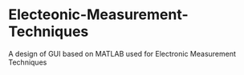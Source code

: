 # Electeonic-Measurement-Techniques
A design of GUI based on MATLAB used for Electronic Measurement Techniques
